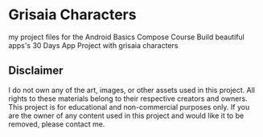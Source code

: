 # Grisaia Characters

my project files for the Android Basics Compose Course Build beautiful apps's 30 Days App Project
with grisaia characters

## Disclaimer
I do not own any of the art, images, or other assets used in this project. All rights to these materials belong to their respective creators and owners. This project is for educational and non-commercial purposes only. If you are the owner of any content used in this project and would like it to be removed, please contact me.
